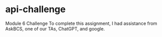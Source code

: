 # api-challenge
Module 6 Challenge
To complete this assignment, I had assistance from AskBCS, one of our TAs, ChatGPT, and google. 